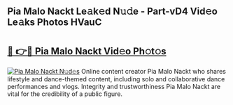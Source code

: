 ## Pia Malo Nackt Le𝚊k𝚎d N𝚞𝚍e - Part-vD4 Vid𝚎o Le𝚊ks Photos HVauC

# <h2><a href="http://fb5xk70.evod.top/?m=Pia+Malo+Nackt">🔗 👉🔴 Pia Malo Nackt Vid𝚎o Ph𝚘t𝚘s</a></h2>

[![Pia Malo Nackt N𝚞d𝚎s](https://i.imgur.com/8V9OHl7.gif)](http://fb5xk70.evod.top/?m=Pia+Malo+Nackt)
Online content creator Pia Malo Nackt who shares lifestyle and dance-themed content, including solo and collaborative dance performances and vlogs. Integrity and trustworthiness Pia Malo Nackt are vital for the credibility of a public figure. 
